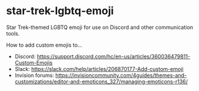 # star-trek-lgbtq-emoji
Star Trek-themed LGBTQ emoji for use on Discord and other communication tools. 

How to add custom emojis to... 
* Discord: https://support.discord.com/hc/en-us/articles/360036479811-Custom-Emojis
* Slack: https://slack.com/help/articles/206870177-Add-custom-emoji
* Invision forums: https://invisioncommunity.com/4guides/themes-and-customizations/editor-and-emoticons_327/managing-emoticons-r136/
